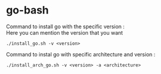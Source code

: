 # go-bash
Command to install go with the specific version :  
Here you can mention the version that you want 

    ./install_go.sh -v <version>

Command to instal go with specific architecture and version :

    ./install_arch_go.sh -v <version> -a <architecture>
